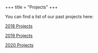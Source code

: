 +++
title = "Projects"
+++

You can find a list of our past projects here:

[2018 Projects](/projects/2018)

[2019 Projects](/projects/2019)

[2020 Projects](/projects/2020)